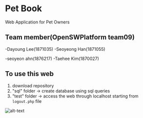 # Pet Book
Web Application for Pet Owners
 
 ## Team member(OpenSWPlatform team09)
 -Dayoung Lee(1871035) -Seoyeong Han(1871055)

 -seoyeon ahn(1876217) -Taehee Kim(1870027)
 
 
 ## To use this web
 
 1. download repository
 2. "sql" folder -> create database using sql queries
 2. "test" folder -> access the web through localhost starting from `logout.php` file
 
![alt-text](https://github.com/Taehee-K/Pet-Book/blob/main/logout_page.png)

